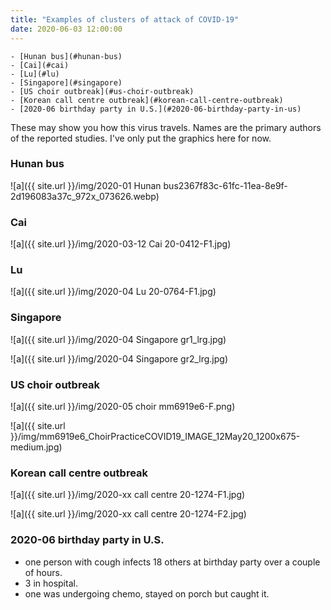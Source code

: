 ```yaml
---
title: "Examples of clusters of attack of COVID-19"
date: 2020-06-03 12:00:00
---
```


<!-- TOC START min:1 max:3 link:true asterisk:false update:true -->
    - [Hunan bus](#hunan-bus)
    - [Cai](#cai)
    - [Lu](#lu)
    - [Singapore](#singapore)
    - [US choir outbreak](#us-choir-outbreak)
    - [Korean call centre outbreak](#korean-call-centre-outbreak)
    - [2020-06 birthday party in U.S.](#2020-06-birthday-party-in-us)
<!-- TOC END -->


These may show you how this virus travels. Names are the primary authors of the reported studies. I've only put the graphics here for now.



### Hunan bus

![a]({{ site.url }}/img/2020-01 Hunan bus2367f83c-61fc-11ea-8e9f-2d196083a37c_972x_073626.webp)



### Cai

![a]({{ site.url }}/img/2020-03-12 Cai 20-0412-F1.jpg)



### Lu

![a]({{ site.url }}/img/2020-04 Lu 20-0764-F1.jpg)



### Singapore  

![a]({{ site.url }}/img/2020-04 Singapore gr1_lrg.jpg)

![a]({{ site.url }}/img/2020-04 Singapore gr2_lrg.jpg)



### US choir outbreak

![a]({{ site.url }}/img/2020-05 choir mm6919e6-F.png)

![a]({{ site.url }}/img/mm6919e6_ChoirPracticeCOVID19_IMAGE_12May20_1200x675-medium.jpg)



### Korean call centre outbreak

![a]({{ site.url }}/img/2020-xx call centre 20-1274-F1.jpg)

![a]({{ site.url }}/img/2020-xx call centre 20-1274-F2.jpg)



### 2020-06 birthday party in U.S.

- one person with cough infects 18 others at birthday party over a couple of hours.
- 3 in hospital.
- one was undergoing chemo, stayed on porch but caught it.
